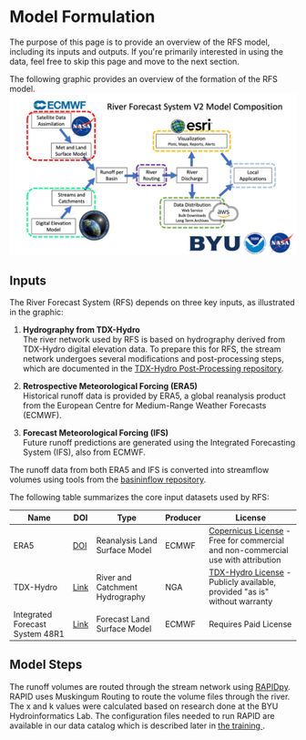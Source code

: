 # Model Formulation
The purpose of this page is to provide an overview of the RFS model, including its inputs and outputs. If you're primarily interested in using the data, feel free to skip this page and move to the next section.

The following graphic provides an overview of the formation of the RFS model.
![model_formulation](../../static/images/rfs-v2-formulation.jpg)

## Inputs

The River Forecast System (RFS) depends on three key inputs, as illustrated in the graphic:

1. **Hydrography from TDX-Hydro**  
   The river network used by RFS is based on hydrography derived from TDX-Hydro digital elevation data. To prepare this for RFS, the stream network undergoes several modifications and post-processing steps, which are documented in the [TDX-Hydro Post-Processing repository](https://github.com/geoglows/tdxhydro-postprocessing).

2. **Retrospective Meteorological Forcing (ERA5)**  
   Historical runoff data is provided by ERA5, a global reanalysis product from the European Centre for Medium-Range Weather Forecasts (ECMWF).

3. **Forecast Meteorological Forcing (IFS)**  
   Future runoff predictions are generated using the Integrated Forecasting System (IFS), also from ECMWF.

The runoff data from both ERA5 and IFS is converted into streamflow volumes using tools from the [basininflow repository](https://github.com/geoglows/basininflow).

The following table summarizes the core input datasets used by RFS:


| Name                              | DOI                                                                 | Type                              | Producer | License                                                                                                                                                                      |
|-----------------------------------|----------------------------------------------------------------------|-----------------------------------|----------|------------------------------------------------------------------------------------------------------------------------------------------------------------------------------|
| ERA5                              | [DOI](https://doi.org/10.24381/cds.adbb2d47)                         | Reanalysis Land Surface Model     | ECMWF    | [Copernicus License](https://cds.climate.copernicus.eu/api/v2/terms/static/licence-to-use-copernicus-products.pdf) - Free for commercial and non-commercial use with attribution |
| TDX-Hydro                         | [Link](https://earth-info.nga.mil/)                                 | River and Catchment Hydrography   | NGA      | [TDX-Hydro License](https://earth-info.nga.mil/php/download.php?file=tdx-hydro-license) - Publicly available, provided "as is" without warranty                                |
| Integrated Forecast System 48R1   | [Link](https://confluence.ecmwf.int/display/FCST/Implementation+of+IFS+Cycle+48r1) | Forecast Land Surface Model       | ECMWF    | Requires Paid License                                                                                  

## Model Steps

The runoff volumes are routed through the stream network using [RAPIDpy](https://github.com/geoglows/RAPIDpy). RAPID uses Muskingum Routing to route the volume files through the river. The x and k values were calculated based on research done at the BYU Hydroinformatics Lab. The configuration files needed to run RAPID are available in our data catalog which is described later in [the training ](../datasets/catalog.md).